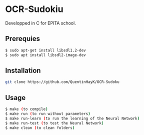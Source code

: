 # OCR-Sudokiu
Developped in C for EPITA school.

## Prerequies
```bash
$ sudo apt-get install libsdl1.2-dev
$ sudo apt install libsdl2-image-dev 
```

## Installation
```bash
git clone https://github.com/QuentinHayK/OCR-Sudoku
```

## Usage
```bash
$ make (to compile)
$ make run (to run without parameters)
$ make run-learn (to run the learning of the Neural Network)
$ make run-test (to test the Neural Network)
$ make clean (to clean folders)
```

